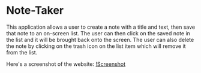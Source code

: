 # Note-Taker

This application allows a user to create a note with a title and text, then save that note to an on-screen list. The user can then click on the saved note in the list and it will be brought back onto the screen. The user can also delete the note by clicking on the trash icon on the list item which will remove it from the list.

Here's a screenshot of the website: [!Screenshot](./imgs/Note-Taker-Screenshot.png)
